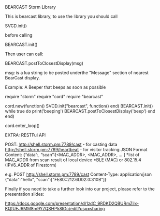 BEARCAST Storm Library

This is bearcast library, to use the library you should call

SVCD.init()

before calling

BEARCAST.init()

Then user can call:

BEARCAST.postToClosestDisplay(msg)

msg: is a lua string to be posted underthe "Message" section of nearest BearCast display. 

Example: A Beeper that beeps as soon as possible

require "storm"
require "cord"
require "bearcast"

cord.new(function()
	SVCD.init("bearcast", function() end)
	BEARCAST.init()
	while true do
		print('beeping')
		BEARCAST.postToClosestDisplay('beep')
	end
end)

cord.enter_loop()

EXTRA: RESTFul API

POST:
http://shell.storm.pm:7789/cast - for casting data
http://shell.storm.pm:7789/heartbeat - for visitor tracking
JSON Format Content:
{“data”:<data to be sent>, “scan”:[<MAC_ADDR>, <MAC_ADDR>, … ]
*list of MAC_ADDR from scan result of local device
*BLE (MAC) or 802.15.4 (IPV6_ADDR of Firestorm)

e.g.
POST http://shell.storm.pm:7789/cast
Content-Type: application/json
{"data":"hello", "scan":["FE80::212:6D02:0:310B"]}

Finally if you need to take a further look into our project, please refer to the presentation slides:

https://docs.google.com/presentation/d/1zdC_9RDKD2QBURmZilx-KQfUEJ6MM8m9YZQSHP58IGc/edit?usp=sharing